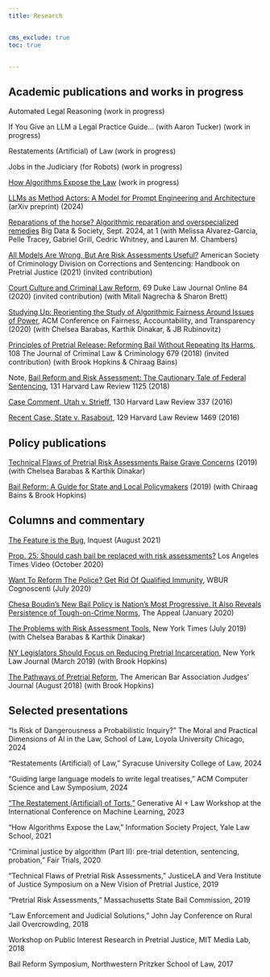 ```yaml
---
title: Research


cms_exclude: true
toc: true


---
```


## Academic publications and works in progress <br>

Automated Legal Reasoning (work in progress)

If You Give an LLM a Legal Practice Guide... (with Aaron Tucker) (work in progress)

Restatements (Artificial) of Law (work in progress)

Jobs in the Judiciary (for Robots) (work in progress)

[How Algorithms Expose the Law](https://papers.ssrn.com/sol3/papers.cfm?abstract_id=3894617#:~:text=By%20generating%20models%20that%20capture,to%20predict%20a%20particular%20outcome.) (work in progress)

[LLMs as Method Actors: A Model for Prompt Engineering and Architecture](https://arxiv.org/abs/2411.05778v1) (arXiv preprint) (2024)

[Reparations of the horse? Algorithmic reparation and overspecialized remedies](https://journals.sagepub.com/doi/10.1177/20539517241270670) Big Data & Society, Sept. 2024, at 1 (with Melissa Alvarez-Garcia, Pelle Tracey, Gabriel Grill, Cedric Whitney, and Lauren M. Chambers)

[All Models Are Wrong, But Are Risk Assessments Useful?](https://www.routledge.com/Handbook-on-Pretrial-Justice/Scott-Hayward-Copp-Demuth/p/book/9780367712181) American Society of Criminology Division on Corrections and Sentencing: Handbook on Pretrial Justice (2021) (invited contribution)

[Court Culture and Criminal Law Reform](https://scholarship.law.duke.edu/cgi/viewcontent.cgi?article=1078&context=dlj_online), 69 Duke Law Journal Online 84 (2020) (invited contribution) (with Mitali Nagrecha & Sharon Brett) 

[Studying Up: Reorienting the Study of Algorithmic Fairness Around Issues of Power](https://dl.acm.org/doi/pdf/10.1145/3351095.3372859), ACM Conference on Fairness, Accountability, and Transparency (2020) (with Chelsea Barabas, Karthik Dinakar, & JB Rubinovitz)	

[Principles of Pretrial Release: Reforming Bail Without Repeating Its Harms](https://scholarlycommons.law.northwestern.edu/cgi/viewcontent.cgi?article=7639&context=jclc), 108 The Journal of Criminal Law & Criminology 679 (2018) (invited contribution) (with Brook Hopkins & Chiraag Bains)

Note, [Bail Reform and Risk Assessment: The Cautionary Tale of Federal Sentencing](https://harvardlawreview.org/wp-content/uploads/2018/02/1125-1146_Online.pdf), 131 Harvard Law Review 1125 (2018)

[Case Comment, Utah v. Strieff](https://harvardlawreview.org/wp-content/uploads/2016/11/337-346_Online.pdf), 130 Harvard Law Review 337 (2016)

[Recent Case, State v. Rasabout](https://harvardlawreview.org/wp-content/uploads/2016/03/1468-1475-Online.pdf), 129 Harvard Law Review 1469 (2016)


## Policy publications
[Technical Flaws of Pretrial Risk Assessments Raise Grave Concerns](https://dam-prod.media.mit.edu/x/2019/07/16/TechnicalFlawsOfPretrial_ML%20site.pdf?source=post_page---------------------------) (2019) (with Chelsea Barabas & Karthik Dinakar)

[Bail Reform: A Guide for State and Local Policymakers](https://university.pretrial.org/HigherLogic/System/DownloadDocumentFile.ashx?DocumentFileKey=9a804d1d-f9be-e0f0-b7cd-cf487ec70339&forceDialog=0) (2019) (with Chiraag Bains & Brook Hopkins)


## Columns and commentary
[The Feature is the Bug](https://inquest.org/the-feature-is-the-bug/), Inquest (August 2021)

[Prop. 25: Should cash bail be replaced with risk assessments?](https://www.latimes.com/politics/ep1yjf6mwxe-123) Los Angeles Times Video (October 2020)

[Want To Reform The Police? Get Rid Of Qualified Immunity](https://www.wbur.org/cognoscenti/2020/07/28/protests-police-immunity-colin-doyle), WBUR Cognoscenti (July 2020)

[Chesa Boudin’s New Bail Policy is Nation’s Most Progressive. It Also Reveals Persistence of Tough-on-Crime Norms](https://theappeal.org/politicalreport/chesa-boudin-cash-bail-predictions/), The Appeal (January 2020)

[The Problems with Risk Assessment Tools](https://www.nytimes.com/2019/07/17/opinion/pretrial-ai.html), New York Times (July 2019) (with Chelsea Barabas & Karthik Dinakar)

[NY Legislators Should Focus on Reducing Pretrial Incarceration](https://www.law.com/newyorklawjournal/2019/03/25/ny-legislators-should-focus-on-reducing-pretrial-incarceration/?slreturn=20210522201007), New York Law Journal (March 2019) (with Brook Hopkins)

[The Pathways of Pretrial Reform](https://www.americanbar.org/groups/judicial/publications/judges_journal/2018/summer/the-pathways-pretrial-reform/), The American Bar Association Judges’ Journal (August 2018) (with Brook Hopkins)


## Selected presentations

“Is Risk of Dangerousness a Probabilistic Inquiry?” The Moral and Practical Dimensions of AI in the Law, School of Law, Loyola University Chicago, 2024

“Restatements (Artificial) of Law,” Syracuse University College of Law, 2024

“Guiding large language models to write legal treatises,” ACM Computer Science and Law Symposium, 2024

[“The Restatement (Artificial) of Torts,”](https://blog.genlaw.org/CameraReady/15.pdf) Generative AI + Law Workshop at the International Conference on Machine Learning, 2023

“How Algorithms Expose the Law,” Information Society Project, Yale Law School, 2021 

“Criminal justice by algorithm (Part II): pre-trial detention, sentencing, probation,” Fair Trials, 2020

“Technical Flaws of Pretrial Risk Assessments,” JusticeLA and Vera Institute of Justice Symposium on a New Vision of Pretrial Justice, 2019

“Pretrial Risk Assessments,” Massachusetts State Bail Commission, 2019

“Law Enforcement and Judicial Solutions,” John Jay Conference on Rural Jail Overcrowding, 2018

Workshop on Public Interest Research in Pretrial Justice, MIT Media Lab, 2018

Bail Reform Symposium, Northwestern Pritzker School of Law, 2017